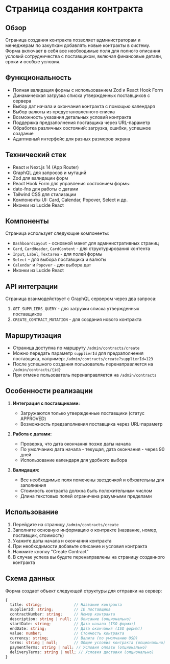 # Страница создания контракта

## Обзор
Страница создания контракта позволяет администраторам и менеджерам по закупкам добавлять новые контракты в систему. Форма включает в себя все необходимые поля для полного описания условий сотрудничества с поставщиком, включая финансовые детали, сроки и особые условия.

## Функциональность
- Полная валидация формы с использованием Zod и React Hook Form
- Динамическая загрузка списка утвержденных поставщиков с сервера
- Выбор дат начала и окончания контракта с помощью календаря
- Выбор валюты из предустановленного списка
- Возможность указания детальных условий контракта
- Поддержка предзаполнения поставщика через URL-параметр
- Обработка различных состояний: загрузка, ошибки, успешное создание
- Адаптивный интерфейс для разных размеров экрана

## Технический стек
- React и Next.js 14 (App Router)
- GraphQL для запросов и мутаций
- Zod для валидации форм
- React Hook Form для управления состоянием формы
- date-fns для работы с датами
- Tailwind CSS для стилизации
- Компоненты UI: Card, Calendar, Popover, Select и др.
- Иконки из Lucide React

## Компоненты
Страница использует следующие компоненты:
- `DashboardLayout` - основной макет для административных страниц
- `Card`, `CardHeader`, `CardContent` - для структурирования контента
- `Input`, `Label`, `Textarea` - для полей формы
- `Select` - для выбора поставщика и валюты
- `Calendar` и `Popover` - для выбора дат
- Иконки из Lucide React

## API интеграции
Страница взаимодействует с GraphQL сервером через два запроса:
1. `GET_SUPPLIERS_QUERY` - для загрузки списка утвержденных поставщиков
2. `CREATE_CONTRACT_MUTATION` - для создания нового контракта

## Маршрутизация
- Страница доступна по маршруту `/admin/contracts/create`
- Можно передать параметр `supplierId` для предзаполнения поставщика, например: `/admin/contracts/create?supplierId=123`
- После успешного создания пользователь перенаправляется на `/admin/contracts/{id}`
- При отмене пользователь перенаправляется на `/admin/contracts`

## Особенности реализации
1. **Интеграция с поставщиками:**
   - Загружаются только утвержденные поставщики (статус APPROVED)
   - Возможность предзаполнения поставщика через URL-параметр

2. **Работа с датами:**
   - Проверка, что дата окончания позже даты начала
   - По умолчанию дата начала - текущая, дата окончания - через 90 дней
   - Использование календаря для удобного выбора

3. **Валидация:**
   - Все необходимые поля помечены звездочкой и обязательны для заполнения
   - Стоимость контракта должна быть положительным числом
   - Длина текстовых полей ограничена разумными пределами

## Использование
1. Перейдите на страницу `/admin/contracts/create`
2. Заполните основную информацию о контракте (название, номер, поставщик, стоимость)
3. Укажите даты начала и окончания контракта
4. При необходимости добавьте описание и условия контракта
5. Нажмите кнопку "Create Contract"
6. В случае успеха вы будете перенаправлены на страницу созданного контракта

## Схема данных
Форма создает объект следующей структуры для отправки на сервер:
```typescript
{
  title: string;              // Название контракта
  supplierId: string;         // ID поставщика
  contractNumber: string;     // Номер контракта
  description: string | null; // Описание (опционально)
  startDate: string;          // Дата начала (ISO формат)
  endDate: string;            // Дата окончания (ISO формат)
  value: number;              // Стоимость контракта
  currency: string;           // Валюта (по умолчанию USD)
  terms: string | null;       // Общие условия контракта (опционально)
  paymentTerms: string | null; // Условия оплаты (опционально)
  deliveryTerms: string | null; // Условия доставки (опционально)
}
```

